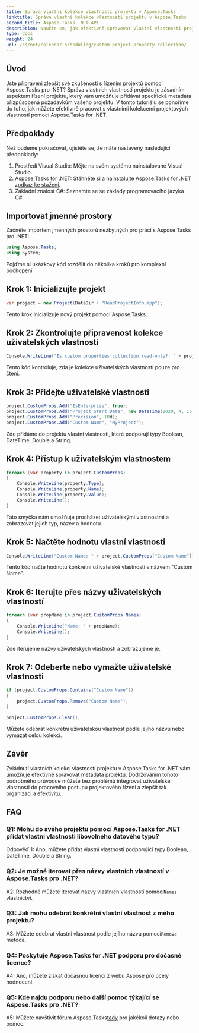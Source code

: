 ```yaml
---
title: Správa vlastní kolekce vlastností projektu v Aspose.Tasks
linktitle: Správa vlastní kolekce vlastností projektu v Aspose.Tasks
second_title: Aspose.Tasks .NET API
description: Naučte se, jak efektivně spravovat vlastní vlastnosti projektu v Aspose.Tasks pro .NET, a zlepšit tak své zkušenosti s řízením projektů.
type: docs
weight: 24
url: /cs/net/calendar-scheduling/custom-project-property-collection/
---
```

## Úvod

Jste připraveni zlepšit své zkušenosti s řízením projektů pomocí Aspose.Tasks pro .NET? Správa vlastních vlastností projektu je zásadním aspektem řízení projektu, který vám umožňuje přidávat specifická metadata přizpůsobená požadavkům vašeho projektu. V tomto tutoriálu se ponoříme do toho, jak můžete efektivně pracovat s vlastními kolekcemi projektových vlastností pomocí Aspose.Tasks for .NET.

## Předpoklady

Než budeme pokračovat, ujistěte se, že máte nastaveny následující předpoklady:

1. Prostředí Visual Studio: Mějte na svém systému nainstalované Visual Studio.
2.  Aspose.Tasks for .NET: Stáhněte si a nainstalujte Aspose.Tasks for .NET z[odkaz ke stažení](https://releases.aspose.com/tasks/net/).
3. Základní znalost C#: Seznamte se se základy programovacího jazyka C#.

## Importovat jmenné prostory

Začněte importem jmenných prostorů nezbytných pro práci s Aspose.Tasks pro .NET:

```csharp
using Aspose.Tasks;
using System;


```

Pojďme si ukázkový kód rozdělit do několika kroků pro komplexní pochopení:

## Krok 1: Inicializujte projekt

```csharp
var project = new Project(DataDir + "ReadProjectInfo.mpp");
```

Tento krok inicializuje nový projekt pomocí Aspose.Tasks.

## Krok 2: Zkontrolujte připravenost kolekce uživatelských vlastností

```csharp
Console.WriteLine("Is custom properties collection read-only?: " + project.CustomProps.IsReadOnly);
```

Tento kód kontroluje, zda je kolekce uživatelských vlastností pouze pro čtení.

## Krok 3: Přidejte uživatelské vlastnosti

```csharp
project.CustomProps.Add("IsEnterprise", true);
project.CustomProps.Add("Project Start Date", new DateTime(2020, 4, 16, 8, 0, 0));
project.CustomProps.Add("Precision", 10d);
project.CustomProps.Add("Custom Name", "MyProject");
```

Zde přidáme do projektu vlastní vlastnosti, které podporují typy Boolean, DateTime, Double a String.

## Krok 4: Přístup k uživatelským vlastnostem

```csharp
foreach (var property in project.CustomProps)
{
    Console.WriteLine(property.Type);
    Console.WriteLine(property.Name);
    Console.WriteLine(property.Value);
    Console.WriteLine();
}
```

Tato smyčka nám umožňuje procházet uživatelskými vlastnostmi a zobrazovat jejich typ, název a hodnotu.

## Krok 5: Načtěte hodnotu vlastní vlastnosti

```csharp
Console.WriteLine("Custom Name: " + project.CustomProps["Custom Name"]);
```

Tento kód načte hodnotu konkrétní uživatelské vlastnosti s názvem "Custom Name".

## Krok 6: Iterujte přes názvy uživatelských vlastností

```csharp
foreach (var propName in project.CustomProps.Names)
{
    Console.WriteLine("Name: " + propName);
    Console.WriteLine();
}
```

Zde iterujeme názvy uživatelských vlastností a zobrazujeme je.

## Krok 7: Odeberte nebo vymažte uživatelské vlastnosti

```csharp
if (project.CustomProps.Contains("Custom Name"))
{
    project.CustomProps.Remove("Custom Name");
}

project.CustomProps.Clear();
```

Můžete odebrat konkrétní uživatelskou vlastnost podle jejího názvu nebo vymazat celou kolekci.

## Závěr

Zvládnutí vlastních kolekcí vlastností projektu v Aspose.Tasks for .NET vám umožňuje efektivně spravovat metadata projektu. Dodržováním tohoto podrobného průvodce můžete bez problémů integrovat uživatelské vlastnosti do pracovního postupu projektového řízení a zlepšit tak organizaci a efektivitu.

## FAQ

### Q1: Mohu do svého projektu pomocí Aspose.Tasks for .NET přidat vlastní vlastnosti libovolného datového typu?

Odpověď 1: Ano, můžete přidat vlastní vlastnosti podporující typy Boolean, DateTime, Double a String.

### Q2: Je možné iterovat přes názvy vlastních vlastností v Aspose.Tasks pro .NET?

 A2: Rozhodně můžete iterovat názvy vlastních vlastností pomocí`Names` vlastnictví.

### Q3: Jak mohu odebrat konkrétní vlastní vlastnost z mého projektu?

 A3: Můžete odebrat vlastní vlastnost podle jejího názvu pomocí`Remove` metoda.

### Q4: Poskytuje Aspose.Tasks for .NET podporu pro dočasné licence?

A4: Ano, můžete získat dočasnou licenci z webu Aspose pro účely hodnocení.

### Q5: Kde najdu podporu nebo další pomoc týkající se Aspose.Tasks pro .NET?

 A5: Můžete navštívit fórum Aspose.Tasks[tady](https://forum.aspose.com/c/tasks/15) pro jakékoli dotazy nebo pomoc.